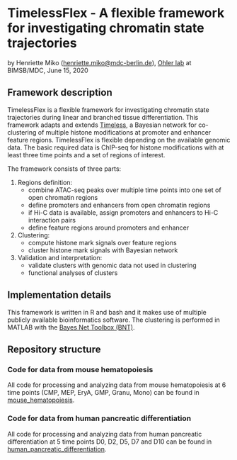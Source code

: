 # TimelessFlex - A flexible framework for investigating chromatin state trajectories

by Henriette Miko (henriette.miko@mdc-berlin.de), [Ohler lab](
https://github.com/ohlerlab) at BIMSB/MDC, June 15, 2020


## Framework description

TimelessFlex is a flexible framework for investigating chromatin state trajectories 
during linear and branched tissue differentiation. 
This framework adapts and extends [Timeless](https://github.com/mahmoudibrahim/timeless), a Bayesian network for co-clustering of multiple histone modifications at promoter and enhancer feature regions. 
TimelessFlex is flexible depending on the available genomic data. The basic required data is ChIP-seq for histone modifications with at least three time points and a set of regions of interest.


The framework consists of three parts:
1. Regions definition: 
   - combine ATAC-seq peaks over multiple time points into one set of open chromatin regions
   - define promoters and enhancers from open chromatin regions
   - if Hi-C data is available, assign promoters and enhancers to Hi-C interaction pairs
   - define feature regions around promoters and enhancer   
2. Clustering:
   - compute histone mark signals over feature regions
   - cluster histone mark signals with Bayesian network
3. Validation and interpretation:
   - validate clusters with genomic data not used in clustering
   - functional analyses of clusters


## Implementation details

This framework is written in R and bash and it makes use of multiple publicly available bioinformatics software. The clustering is performed in MATLAB with the [Bayes Net Toolbox (BNT)](https://github.com/bayesnet/bnt).


## Repository structure

### Code for data from mouse hematopoiesis

All code for processing and analyzing data from mouse hematopoiesis at 6 time points (CMP, MEP, EryA, GMP, Granu, Mono) can be found in [mouse_hematopoiesis](./mouse_hematopoiesis).


### Code for data from human pancreatic differentiation

All code for processing and analyzing data from human pancreatic differentiation at 5 time points D0, D2, D5, D7 and D10 can be found in [human_pancreatic_differentiation](./human_pancreatic_differentiation).
